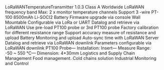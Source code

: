 LoRaWANTemperatureTransmitter 1.0.3 Class A
Worldwide LoRaWAN frequency band
Max: 2 x monitor temperature channels
Support 3 -wire PT-100
8500mAh Li-SOCI2 Battery
Firmware upgrade via console
Wall Mountable
Configurable via LoRa or UART
Datalog and retrieve via LoRaWAN
Use pre-load PT100 probe or 3rd PT100 probe
Factory calibration for different resistance range
Support accuracy measure of resistance and upload
Battery Monitoring and upload
Auto-sync time with LoRaWAN Server
Datalog and retrieve via LoRaWAN downlink
Parameters configurable via LoRaWAN downlink
PT100 Probe— Installation: Insert— Measure Range: -50 ~ 550 °C— Dimension: 4*30mm
Logistics and Supply Chain Management
Food management.
Cold chains solution
Industrial Monitoring and Control

